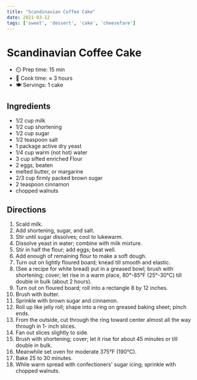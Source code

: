 ```yaml
---
title: "Scandinavian Coffee Cake"
date: 2021-03-12
tags: ['sweet', 'dessert', 'cake', 'cheesefare']
---
```


# Scandinavian Coffee Cake

* ⏲️ Prep time: 15 min
* 🍳 Cook time: ≈ 3 hours
* 🍽️ Servings: 1 cake

## Ingredients

* 1/2 cup milk
* 1/2 cup shortening
* 1/2 cup sugar
* 1/2 teaspoon salt
* 1 package active dry yeast
* 1/4 cup warm (not hot) water
* 3 cup sifted enriched Flour
* 2 eggs, beaten
* melted butter, or margarine
* 2/3 cup firmly packed brown sugar
* 2 teaspoon cinnamon
* chopped walnuts

## Directions

1. Scald milk.
2. Add shortening, sugar, and salt.
3. Stir until sugar dissolves; cool to lukewarm.
4. Dissolve yeast in water; combine with milk mixture.
5. Stir in half the flour; add eggs; beat well.
6. Add enough of remaining flour to make a soft dough.
7. Turn out on lightly floured board; knead till smooth and elastic.
8. (See a recipe for white bread) put in a greased bowl; brush with shortening; cover; let rise in a warm place, 80°-85°F (25°-30°C) till double in bulk (about 2 hours).
9. Turn out on floured board; roll into a rectangle 8 by 12 inches.
10. Brush with butter.
11. Sprinkle with brown sugar and cinnamon.
12. Roll up like jelly roll; shape into a ring on greased baking sheet; pinch ends.
13. From the outside, cut through the ring toward center almost all the way through in 1- inch slices.
14. Fan out slices slightly to side.
15. Brush with shortening; cover; let it rise for about 45 minutes or till double in bulk.
16. Meanwhile set oven for moderate 375°F (190°C).
17. Bake 25 to 30 minutes.
18. While warm spread with confectioners' sugar icing; sprinkle with chopped walnuts.
